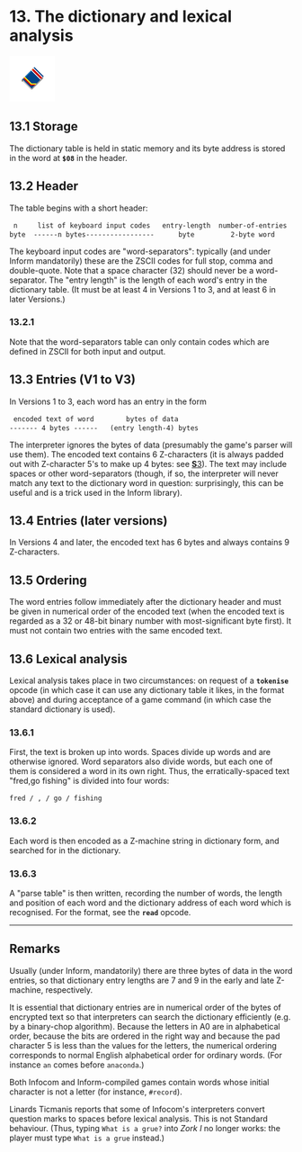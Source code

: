 # 13. The dictionary and lexical analysis

![](./images/icon13.gif)

## 13.1 Storage

The dictionary table is held in static memory and its byte address is stored in the word at **`$08`** in the header.

## 13.2 Header

The table begins with a short header:

```
 n     list of keyboard input codes   entry-length  number-of-entries
byte  ------n bytes-----------------      byte         2-byte word
```

The keyboard input codes are "word-separators": typically (and under Inform mandatorily) these are the ZSCII codes for full stop, comma and double-quote. Note that a space character (32) should never be a word-separator. The "entry length" is the length of each word's entry in the dictionary table. (It must be at least 4 in Versions 1 to 3, and at least 6 in later Versions.)

### 13.2.1

Note that the word-separators table can only contain codes which are defined in ZSCII for both input and output.

## 13.3 Entries (V1 to V3)

In Versions 1 to 3, each word has an entry in the form

```
 encoded text of word        bytes of data
------- 4 bytes ------   (entry length-4) bytes
```

The interpreter ignores the bytes of data (presumably the game's parser will use them). The encoded text contains 6 Z-characters (it is always padded out with Z-character 5's to make up 4 bytes: see [**S**3](./03-text.md)). The text may include spaces or other word-separators (though, if so, the interpreter will never match any text to the dictionary word in question: surprisingly, this can be useful and is a trick used in the Inform library).

## 13.4 Entries (later versions)

In Versions 4 and later, the encoded text has 6 bytes and always contains 9 Z-characters.

## 13.5 Ordering

The word entries follow immediately after the dictionary header and must be given in numerical order of the encoded text (when the encoded text is regarded as a 32 or 48-bit binary number with most-significant byte first). It must not contain two entries with the same encoded text.

## 13.6 Lexical analysis

Lexical analysis takes place in two circumstances: on request of a **`tokenise`** opcode (in which case it can use any dictionary table it likes, in the format above) and during acceptance of a game command (in which case the standard dictionary is used).

### 13.6.1

First, the text is broken up into words. Spaces divide up words and are otherwise ignored. Word separators also divide words, but each one of them is considered a word in its own right. Thus, the erratically-spaced text "fred,go fishing" is divided into four words:

```
fred / , / go / fishing
```

### 13.6.2

Each word is then encoded as a Z-machine string in dictionary form, and searched for in the dictionary.

### 13.6.3

A "parse table" is then written, recording the number of words, the length and position of each word and the dictionary address of each word which is recognised. For the format, see the **`read`** opcode.

---

## Remarks

Usually (under Inform, mandatorily) there are three bytes of data in the word entries, so that dictionary entry lengths are 7 and 9 in the early and late Z-machine, respectively.

It is essential that dictionary entries are in numerical order of the bytes of encrypted text so that interpreters can search the dictionary efficiently (e.g. by a binary-chop algorithm). Because the letters in A0 are in alphabetical order, because the bits are ordered in the right way and because the pad character 5 is less than the values for the letters, the numerical ordering corresponds to normal English alphabetical order for ordinary words. (For instance `an` comes before `anaconda`.)

Both Infocom and Inform-compiled games contain words whose initial character is not a letter (for instance, `#record`).

Linards Ticmanis reports that some of Infocom's interpreters convert question marks to spaces before lexical analysis. This is not Standard behaviour. (Thus, typing `What is a grue?` into _Zork I_ no longer works: the player must type `What is a grue` instead.)
